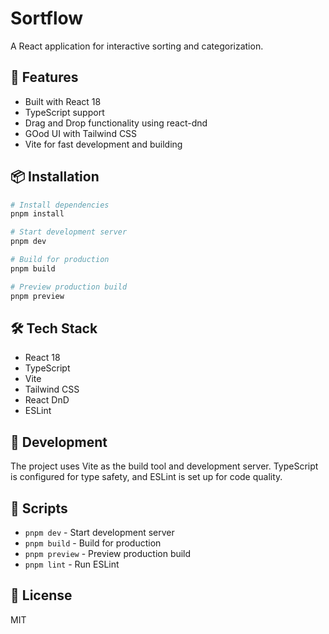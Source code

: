 # Sortflow

A React application for interactive sorting and categorization.

## 🚀 Features

- Built with React 18
- TypeScript support
- Drag and Drop functionality using react-dnd
- GOod UI with Tailwind CSS
- Vite for fast development and building

## 📦 Installation

```bash
# Install dependencies
pnpm install

# Start development server
pnpm dev

# Build for production
pnpm build

# Preview production build
pnpm preview
```

## 🛠️ Tech Stack

- React 18
- TypeScript
- Vite
- Tailwind CSS
- React DnD
- ESLint

## 🔧 Development

The project uses Vite as the build tool and development server. TypeScript is configured for type safety, and ESLint is set up for code quality.

## 📝 Scripts

- `pnpm dev` - Start development server
- `pnpm build` - Build for production
- `pnpm preview` - Preview production build
- `pnpm lint` - Run ESLint

## 📄 License

MIT
